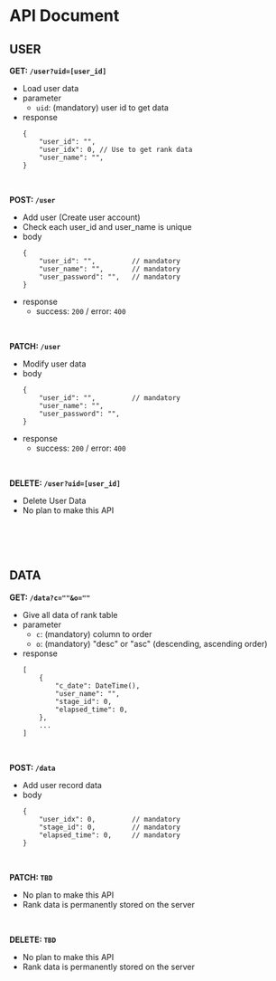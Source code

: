 # API Document

## USER

**GET: `/user?uid=[user_id]`**
 - Load user data
 - parameter
   - `uid`: (mandatory) user id to get data
 - response
    ```
    {
        "user_id": "",
        "user_idx": 0, // Use to get rank data
        "user_name": "",
    }
    ```

<br>

**POST: `/user`**
 - Add user (Create user account)
 - Check each user_id and user_name is unique
 - body
    ```
    {
        "user_id": "",         // mandatory
        "user_name": "",       // mandatory
        "user_password": "",   // mandatory
    }
    ```
 - response
   - success: `200` / error: `400`

<br>

**PATCH: `/user`**
 - Modify user data
 - body
    ```
    {
        "user_id": "",         // mandatory
        "user_name": "",
        "user_password": "",
    }
    ```
 - response
   - success: `200` / error: `400`

<br>

**DELETE: `/user?uid=[user_id]`**
 - Delete User Data
 - No plan to make this API

<br><br><br>

## DATA

**GET: `/data?c=""&o=""`**
 - Give all data of rank table
 - parameter
   - `c`: (mandatory) column to order
   - `o`: (mandatory) "desc" or "asc" (descending, ascending order)
 - response
    ```
    [
        {   
            "c_date": DateTime(),
            "user_name": "",
            "stage_id": 0,
            "elapsed_time": 0,
        },
        ...
    ]
    ```

<br>

**POST: `/data`**
 - Add user record data
 - body
    ```
    {
        "user_idx": 0,         // mandatory
        "stage_id": 0,         // mandatory
        "elapsed_time": 0,     // mandatory
    }
    ```

<br>

**PATCH: `TBD`**
 - No plan to make this API
 - Rank data is permanently stored on the server

<br>

**DELETE: `TBD`**
 - No plan to make this API
 - Rank data is permanently stored on the server

